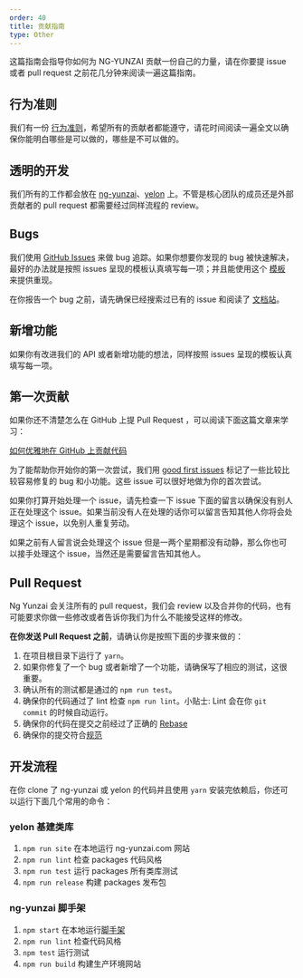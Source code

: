 ```yaml
---
order: 40
title: 贡献指南
type: Other
---
```


这篇指南会指导你如何为 NG-YUNZAI 贡献一份自己的力量，请在你要提 issue 或者 pull request 之前花几分钟来阅读一遍这篇指南。

## 行为准则

我们有一份 [行为准则](https://github.com/hbyunzai/yelon/blob/master/CODE_OF_CONDUCT.md)，希望所有的贡献者都能遵守，请花时间阅读一遍全文以确保你能明白哪些是可以做的，哪些是不可以做的。

## 透明的开发

我们所有的工作都会放在 [ng-yunzai](https://github.com/hbyunzai/ng-yunzai)、[yelon](https://github.com/hbyunzai/yelon) 上。不管是核心团队的成员还是外部贡献者的 pull request 都需要经过同样流程的 review。

## Bugs

我们使用 [GitHub Issues](https://github.com/hbyunzai/ng-yunzai/issues) 来做 bug 追踪。如果你想要你发现的 bug 被快速解决，最好的办法就是按照 issues 呈现的模板认真填写每一项；并且能使用这个 [模板](https://stackblitz.com/edit/ng-yunzai-setup) 来提供重现。

在你报告一个 bug 之前，请先确保已经搜索过已有的 issue 和阅读了 [文档站](https://ng-yunzai.com/)。

## 新增功能

如果你有改进我们的 API 或者新增功能的想法，同样按照 issues 呈现的模板认真填写每一项。

## 第一次贡献

如果你还不清楚怎么在 GitHub 上提 Pull Request ，可以阅读下面这篇文章来学习：

[如何优雅地在 GitHub 上贡献代码](https://segmentfault.com/a/1190000000736629)

为了能帮助你开始你的第一次尝试，我们用 [good first issues](https://github.com/hbyunzai/ng-yunzai/labels/good%20first%20issues) 标记了一些比较比较容易修复的 bug 和小功能。这些 issue 可以很好地做为你的首次尝试。

如果你打算开始处理一个 issue，请先检查一下 issue 下面的留言以确保没有别人正在处理这个 issue。如果当前没有人在处理的话你可以留言告知其他人你将会处理这个 issue，以免别人重复劳动。

如果之前有人留言说会处理这个 issue 但是一两个星期都没有动静，那么你也可以接手处理这个 issue，当然还是需要留言告知其他人。

## Pull Request

Ng Yunzai 会关注所有的 pull request，我们会 review 以及合并你的代码，也有可能要求你做一些修改或者告诉你我们为什么不能接受这样的修改。

**在你发送 Pull Request 之前**，请确认你是按照下面的步骤来做的：

1. 在项目根目录下运行了 `yarn`。
2. 如果你修复了一个 bug 或者新增了一个功能，请确保写了相应的测试，这很重要。
3. 确认所有的测试都是通过的 `npm run test`。
4. 确保你的代码通过了 lint 检查 `npm run lint`。小贴士: Lint 会在你 `git commit` 的时候自动运行。
5. 确保你的代码在提交之前经过了正确的 [Rebase](https://www.digitalocean.com/community/tutorials/how-to-rebase-and-update-a-pull-request)
6. 确保你的提交符合[规范](https://github.com/hbyunzai/yelon/blob/master/CONTRIBUTING.md#-commit-message-guidelines)

## 开发流程

在你 clone 了 ng-yunzai 或 yelon 的代码并且使用 `yarn` 安装完依赖后，你还可以运行下面几个常用的命令：

### yelon 基建类库

1. `npm run site` 在本地运行 ng-yunzai.com 网站
2. `npm run lint` 检查 packages 代码风格
3. `npm run test` 运行 packages 所有类库测试
4. `npm run release` 构建 packages 发布包

### ng-yunzai 脚手架

1. `npm start` 在本地运行[脚手架](https://ng-yunzai.surge.sh/)
2. `npm run lint` 检查代码风格
3. `npm test` 运行测试
4. `npm run build` 构建生产环境网站
